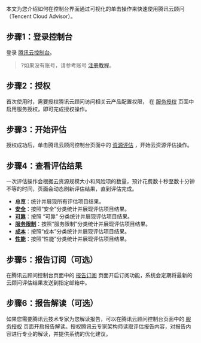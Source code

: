 本文为您介绍如何在控制台界面通过可视化的单击操作来快速使用腾讯云顾问（Tencent Cloud Advisor）。

## 步骤1：登录控制台

登录 [腾讯云控制台](https://console.qcloud.com/advisor)。
>?如果没有账号，请参考账号 [注册教程](https://www.qcloud.com/document/product/378/8415)。

## 步骤2：授权

首次使用时，需要授权腾讯云顾问访问相关云产品配置权限， 在 [服务授权](https://console.qcloud.com/advisor/auth) 页面中启用服务授权，即可完成授权操作。

## 步骤3：开始评估

授权成功后，单击腾讯云顾问控制台页面中的 [资源评估](https://console.qcloud.com/advisor) ，开始云资源评估操作。

## 步骤4：查看评估结果

一次评估操作会根据云资源规模大小和风险项的数量，预计花费数十秒至数十分钟不等的时间，页面会动态刷新评估结果，直到评估完成。

- **总览**：统计并展现所有评估项目结果。
- **[安全](https://cloud.tencent.com/document/product/1264/58801#Safety)**：按照“安全”分类统计并展现评估项目结果。
- **[可靠](https://cloud.tencent.com/document/product/1264/58801#reliable)**：按照 “可靠” 分类统计并展现评估项目结果。
- **[服务限制](https://cloud.tencent.com/document/product/1264/58801#ServiceRestrictions)**：按照“服务限制”分类统计并展现评估项目结果。
- **[成本](https://cloud.tencent.com/document/product/1264/58801#cost)**：按照“成本”分类统计并展现评估项目结果。
- **[性能](https://cloud.tencent.com/document/product/1264/58801#performance)**：按照“性能”分类统计并展现评估项目结果。

## 步骤5：报告订阅（可选）
在腾讯云顾问控制台页面中的 [报告订阅](https://console.cloud.tencent.com/advisor/subscribe) 页面开启订阅功能，系统会定期将最新的云顾问评估结果发送到指定邮箱中。


## 步骤6：报告解读（可选）
如果您需要腾讯云技术专家为您解读报告，可以在腾讯云顾问控制台页面中的 [服务授权](https://console.cloud.tencent.com/advisor/auth) 页面开启报告解读。授权腾讯云专家架构师读取评估报告内容，对报告内容进行专业的解读，并提供系统的优化建议。
